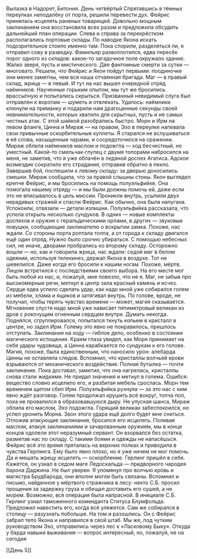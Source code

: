 Вылазка в Надорет, Битония. День четвёртый
Спрятавшись в тёмных переулках неподалёку от порта, решили перевести дух. Фейрис принялась исцелять раненых товарищей. Довольно мощным заклинанием она восстановила всех разом и предложила обсудить дальнейший план операции. Слева и справа за перекрёстком располагались портовые склады. По наводке Якона искать подозрительное стоило именно там. Пока спорили, разделяться ли, я отправил сову в разведку. Фамильяр развоплотился, едва пересёк порог одного из складов: какое-то загадочное поле окружало здание. Жалко зверя, пусть и мистического. Две фантомные смерти за сутки — многовато. Решили, что Фейрис и Якон пойдут первыми: поодиночке они менее заметны, чем вся наша отчаянная бригада. Маг — в правый склад, жрица — в левый. И тут на нас вышел очередной отряд наёмников. Наученные горьким опытом, мы тут же бросились врассыпную и попытались скрыться. Призванный невидимый слуга был отправлен к воротам — шуметь и отвлекать. Удалось: наёмники клюнули на приманку и подарили нам драгоценные секунды своей невнимательности, которых хватило для скрытных, пусть и не самых честных атак. С этой шайкой разобрались быстро. Морн и Ирм на левом фланге, Цинна и Мираж — на правом, Эхо в переулке напевала свои привычные оскорбительные куплеты. Я старался не вслушиваться в её слова, насыщенные чарами, и сосредоточился на сражении. Мираж облила наёмников маслом и подожгла — ход бесчестный, но уместный. Какой-то смельчак-глупец с двумя топорами набросился на меня, не заметив, что я уже облачён в ледяной доспех Агатиса. Адское возмездие сократило его страдания, отправив обратно в пекло. Завершив бой, поспешили к левому складу: за дверью доносились смешки. Мираж сообщила, что за правой слышны стоны. Якон выглядел крепче Фейрис, и мы бросились на помощь полуэльфийке. Она помогала нашему отряду — и мы были должны помочь ей, даже если это не вписывалось в цель миссии. Проникли внутрь, усыпили двух нерадивых стражей и спасли Фейрис. Как обычно, она была напугана. Успокоили, отвязали — детали излишни.
Полуэльфийка рассказала, что успела открыть несколько сундуков. В одних — новые комплекты доспехов и оружия с геральдическими орлами, в других — звуковые ловушки, сообщающие заклинателю о вскрытии замка. Похоже, нас ждали. Со стороны порта роптала толпа, а от города к складу двигался ещё один отряд. Нужно было срочно убираться. С помощью небесных сил, не иначе, дворами пробрались ко второму складу. Осторожно вошли — но, как и говорила жрица, нас ждали: седой маг в белом одеянии, используя телекинез, держал Якона в воздухе. Тот не шевелился. Даже когда его бросили к нашим ногам. Похоже, мёртв. Лицом встретился с последствиями своего выбора. На его месте мог быть любой из нас, и, пожалуй, мне повезло, что не я. Маг, не забыв про высокомерные речи, метнул в центр зала красный камень и исчез. Сердце едва успело сделать удар, как надо мной уже собирался голем из мебели, хлама и ящиков и затягивал внутрь. По голове, вроде, не получал, чтобы терять чувство времени — может, магия сказывается. Мгновение спустя надо мной уже нависает пятиметровый великан из дров с рокочущим огненным сердцем внутри. Думать некогда. Поднялся, сгруппировался, попытался ткнуть копьем в кристалл в центре, но задел Ирм. Голему это явно не понравилось, пришлось отступать. Заклинания на ходу — гиблое дело, особенно в состоянии магического истощения. Краем глаза увидел, как Морн принимает на себя удары чудовища, а Цинна карабкается по сундукам к его голове. Магия, похоже, была единственным, что наносило урон: алебарда Цинны не оставляла следов. Вспомнил, что кристаллы волчьей крови взрываются от механического воздействия. Полная бутылка — почти заклинание. Пока доставал, заметил, что она нагрелась, кристаллы снова стали жидкими. Не придал значения и метнул в голема. Ошибся: вещество словно исцелило его, и разбитая мебель срослась. Морн тем временем щитом сбил Ирм. Полуэльфийка рухнула — за это нас с ним явно ждёт разговор. Голем продолжал крушить всё вокруг, топча пол, пока не провалился в образовавшуюся дыру. Не упуская шанса, Мираж облила его маслом, Эхо подожгла. Горящий великан забеспокоился, но успел уронить Морна. Звон этого удара ещё долго будет мне сниться. Отложив атакующие заклинания, бросился его исцелять. Поливая маслом, атакуя заклинаниями и зачарованным оружием, мы в конце концов одолели этот неразумный сервант. Он взорвался без остатка, разметав нас по складу. С такими боями и одежды не напасёшься. Фейрис всё это время пряталась на верхних полках и приводила в чувства Герлинга. Ему было явно плохо, но я уже ничем не мог помочь. Да и мешать жрецу исцелять — оскорбление.
Герлинг пришёл в себя. Кажется, он узнал в седом маге Ледоскальда — придворного чародея барона Даджина. Не был уверен. Я упомянул про волчью кровь и магистра Брудбарода, они вполне могли быть связаны. Вспомнил и письмо, найденное у мёртвого стражника в лесу: некто С.Б. просил прощения за задержку груза и обещал доставить его сушей, а не морем. Возможно, вся операция была напрасной. В инициале С.Б. Герлинг узнал таможенного коменданта Ституса Блумфольда. Предложил навестить его, когда всё уляжется. Сам же собирался в столицу — разузнать побольше. На том и разошлись. Он с Фейрис забрал тело Якона и направился в свой штаб. Мы же, под чутким руководством Эхо, отправились через лес к «Ласковому Быку». Откуда у барда навыки выживания — вопрос интересный, но, пожалуй, не на сегодня

[[День 5]]